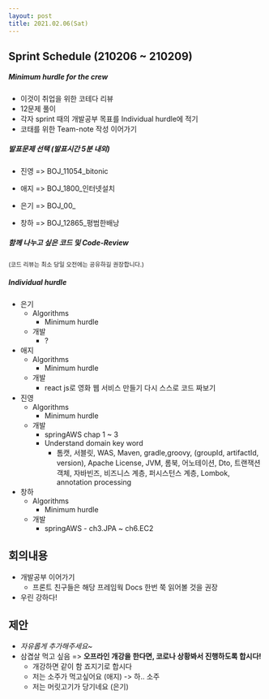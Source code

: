 ```yaml
---
layout: post
title: 2021.02.06(Sat)
---
```

## Sprint Schedule (210206 ~ 210209)

##### *Minimum hurdle for the crew*

- 이것이 취업을 위한 코테다 리뷰
- 12문제 풀이
- 각자 sprint 때의 개발공부 목표를 Individual hurdle에 적기
- 코태를 위한 Team-note 작성 이어가기

##### *발표문제 선택 (발표시간 5분 내외)*

- 진영 => BOJ_11054_bitonic

- 애지 => BOJ_1800_인터넷설치

- 은기 => BOJ_00_

- 창하 => BOJ_12865_평범한배낭

##### *함께 나누고 싶은 코드 및 Code-Review*
<small>(코드 리뷰는 최소 당일 오전에는 공유하길 권장합니다.)</small>

##### *Individual hurdle*

- 은기
  - Algorithms
    - Minimum hurdle
  - 개발
    - ?
- 애지 
  - Algorithms
    - Minimum hurdle
  - 개발
    - react js로 영화 웹 서비스 만들기 다시 스스로 코드 짜보기
- 진영
  - Algorithms
    - Minimum hurdle
  - 개발
    - springAWS chap 1 ~ 3 
    - Understand domain key word
      - 톰캣, 서블릿, WAS, Maven, gradle,groovy, (groupId, artifactId, version), Apache License, JVM, 롬북, 어노테이션, Dto, 트랜잭션 객체, 자바빈즈, 비즈니스 계층, 퍼시스턴스 계층, Lombok, annotation processing
- 창하
  - Algorithms
    - Minimum hurdle
  - 개발
    - springAWS - ch3.JPA ~ ch6.EC2

## 회의내용

- 개발공부 이어가기
  - 프론트 친구들은 해당 프레임웍 Docs 한번 쭉 읽어볼 것을 권장
- 우린 강하다!

## 제안

- *자유롭게 추가해주세요~*
- 삼겹살 먹고 싶음 => **오프라인 개강을 한다면, 코로나 상황봐서 진행하도록 합시다!**
  - 개강하면 같이 함 죠지기로 합시다
  - 저는 소주가 먹고싶어요 (애지) -> 하.. 소주 
  - 저는 머릿고기가 당기네요 (은기)

